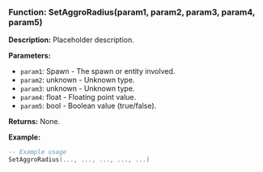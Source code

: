 ### Function: SetAggroRadius(param1, param2, param3, param4, param5)

**Description:**
Placeholder description.

**Parameters:**
- `param1`: Spawn - The spawn or entity involved.
- `param2`: unknown - Unknown type.
- `param3`: unknown - Unknown type.
- `param4`: float - Floating point value.
- `param5`: bool - Boolean value (true/false).

**Returns:** None.

**Example:**

```lua
-- Example usage
SetAggroRadius(..., ..., ..., ..., ...)
```
